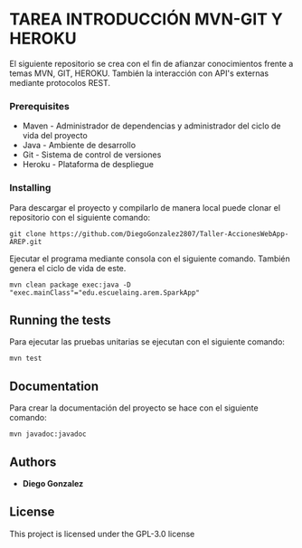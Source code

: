 # TAREA INTRODUCCIÓN MVN-GIT Y HEROKU

El siguiente repositorio se crea con el fin de afianzar conocimientos frente a temas MVN, GIT, HEROKU. También la interacción con API's externas mediante protocolos REST.


### Prerequisites

 - Maven - Administrador de dependencias y administrador del ciclo de vida del proyecto
 - Java - Ambiente de desarrollo
 - Git - Sistema de control de versiones
 - Heroku - Plataforma de despliegue

### Installing

Para descargar el proyecto y compilarlo de manera local puede clonar el repositorio con el siguiente comando:

    git clone https://github.com/DiegoGonzalez2807/Taller-AccionesWebApp-AREP.git
     

Ejecutar el programa mediante consola con el siguiente comando. También genera el ciclo de vida de este.

    mvn clean package exec:java -D "exec.mainClass"="edu.escuelaing.arem.SparkApp"


## Running the tests

Para ejecutar las pruebas unitarias se ejecutan con el siguiente comando: 

    mvn test

## Documentation

Para crear la documentación del proyecto se hace con el siguiente comando:
    
    mvn javadoc:javadoc

## Authors

* **Diego Gonzalez** 


## License

This project is licensed under the GPL-3.0 license



